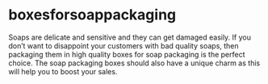 # boxesforsoappackaging
Soaps are delicate and sensitive and they can get damaged easily. If you don’t want to disappoint your customers with bad quality soaps, then packaging them in high quality boxes for soap packaging is the perfect choice. The soap packaging boxes should also have a unique charm as this will help you to boost your sales.
